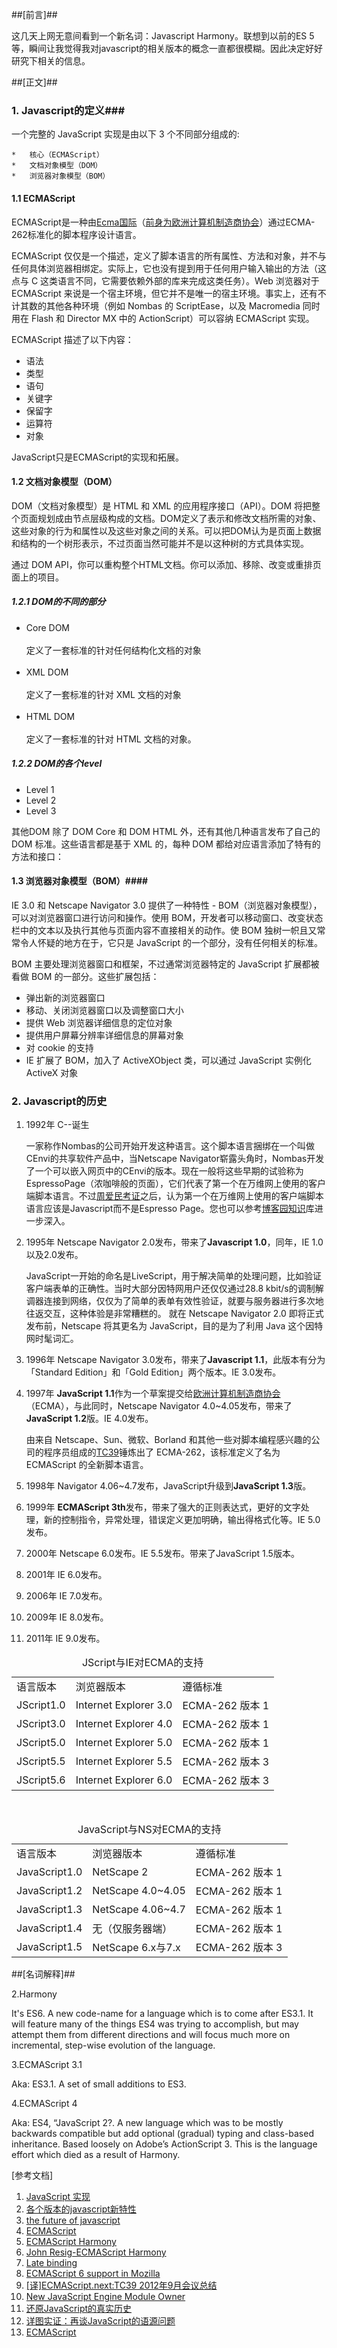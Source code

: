 ##[前言]##

这几天上网无意间看到一个新名词：Javascript Harmony。联想到以前的ES 5等，瞬间让我觉得我对javascript的相关版本的概念一直都很模糊。因此决定好好研究下相关的信息。

##[正文]##

### 1. Javascript的定义###

一个完整的 JavaScript 实现是由以下 3 个不同部分组成的:

	*	核心（ECMAScript）
	*	文档对象模型（DOM）
	*	浏览器对象模型（BOM）

#### 1.1 ECMAScript ####

ECMAScript是一种由[Ecma国际](https://zh.wikipedia.org/wiki/Ecma%E5%9B%BD%E9%99%85)（[前身为欧洲计算机制造商协会](https://zh.wikipedia.org/wiki/%E6%AC%A7%E6%B4%B2%E8%AE%A1%E7%AE%97%E6%9C%BA%E5%88%B6%E9%80%A0%E5%95%86%E5%8D%8F%E4%BC%9A)）通过ECMA-262标准化的脚本程序设计语言。

ECMAScript 仅仅是一个描述，定义了脚本语言的所有属性、方法和对象，并不与任何具体浏览器相绑定。实际上，它也没有提到用于任何用户输入输出的方法（这点与 C 这类语言不同，它需要依赖外部的库来完成这类任务）。Web 浏览器对于 ECMAScript 来说是一个宿主环境，但它并不是唯一的宿主环境。事实上，还有不计其数的其他各种环境（例如 Nombas 的 ScriptEase，以及 Macromedia 同时用在 Flash 和 Director MX 中的 ActionScript）可以容纳 ECMAScript 实现。

ECMAScript 描述了以下内容：

*	语法
*	类型
*	语句
*	关键字
*	保留字
*	运算符
*	对象

JavaScript只是ECMAScript的实现和拓展。

#### 1.2 文档对象模型（DOM） ####

DOM（文档对象模型）是 HTML 和 XML 的应用程序接口（API）。DOM 将把整个页面规划成由节点层级构成的文档。DOM定义了表示和修改文档所需的对象、这些对象的行为和属性以及这些对象之间的关系。可以把DOM认为是页面上数据和结构的一个树形表示，不过页面当然可能并不是以这种树的方式具体实现。

通过 DOM API，你可以重构整个HTML文档。你可以添加、移除、改变或重排页面上的项目。

##### 1.2.1 DOM的不同的部分 #####

*	Core DOM<br /><br />定义了一套标准的针对任何结构化文档的对象<br /><br />
*	XML DOM<br /><br />定义了一套标准的针对 XML 文档的对象<br /><br />
*	HTML DOM<br /><br />定义了一套标准的针对 HTML 文档的对象。

##### 1.2.2 DOM的各个level #####

*	Level 1
*	Level 2
*	Level 3

其他DOM
除了 DOM Core 和 DOM HTML 外，还有其他几种语言发布了自己的 DOM 标准。这些语言都是基于 XML 的，每种 DOM 都给对应语言添加了特有的方法和接口：


#### 1.3 浏览器对象模型（BOM）####

IE 3.0 和 Netscape Navigator 3.0 提供了一种特性 - BOM（浏览器对象模型），可以对浏览器窗口进行访问和操作。使用 BOM，开发者可以移动窗口、改变状态栏中的文本以及执行其他与页面内容不直接相关的动作。使 BOM 独树一帜且又常常令人怀疑的地方在于，它只是 JavaScript 的一个部分，没有任何相关的标准。

BOM 主要处理浏览器窗口和框架，不过通常浏览器特定的 JavaScript 扩展都被看做 BOM 的一部分。这些扩展包括：

*	弹出新的浏览器窗口
*	移动、关闭浏览器窗口以及调整窗口大小
*	提供 Web 浏览器详细信息的定位对象
*	提供用户屏幕分辨率详细信息的屏幕对象
*	对 cookie 的支持
*	IE 扩展了 BOM，加入了 ActiveXObject 类，可以通过 JavaScript 实例化 ActiveX 对象

### 2. Javascript的历史 ###

1.	1992年 C--诞生

	一家称作Nombas的公司开始开发这种语言。这个脚本语言捆绑在一个叫做CEnvi的共享软件产品中，当Netscape Navigator崭露头角时，Nombas开发了一个可以嵌入网页中的CEnvi的版本。现在一般将这些早期的试验称为EspressoPage（浓咖啡般的页面），它们代表了第一个在万维网上使用的客户端脚本语言。不过[周爱民](http://blog.csdn.net/aimingoo/)[考证](http://blog.csdn.net/aimingoo/article/details/1932315)之后，认为第一个在万维网上使用的客户端脚本语言应该是Javascript而不是Espresso Page。您也可以参考[博客园知识](http://kb.cnblogs.com/page/140723/)库进一步深入。

2.	1995年 Netscape Navigator 2.0发布，带来了**Javascript 1.0**，同年，IE 1.0以及2.0发布。

	JavaScript一开始的命名是LiveScript，用于解决简单的处理问题，比如验证客户端表单的正确性。当时大部分因特网用户还仅仅通过28.8 kbit/s的调制解调器连接到网络，仅仅为了简单的表单有效性验证，就要与服务器进行多次地往返交互，这种体验是非常糟糕的。
	就在 Netscape Navigator 2.0 即将正式发布前，Netscape 将其更名为 JavaScript，目的是为了利用 Java 这个因特网时髦词汇。

3.	1996年 Netscape Navigator 3.0发布，带来了**Javascript 1.1**，此版本有分为「Standard Edition」和「Gold Edition」两个版本。IE 3.0发布。

4.	1997年 **JavaScript 1.1**作为一个草案提交给[欧洲计算机制造商协会](https://zh.wikipedia.org/wiki/Ecma%E5%9B%BD%E9%99%85)（ECMA），与此同时，Netscape Navigator 4.0~4.05发布，带来了**JavaScript 1.2**版。IE 4.0发布。

	由来自 Netscape、Sun、微软、Borland 和其他一些对脚本编程感兴趣的公司的程序员组成的[TC39](http://www.ecma-international.org/memento/TC39.htm)锤炼出了 ECMA-262，该标准定义了名为 ECMAScript 的全新脚本语言。

5.	1998年 Navigator 4.06~4.7发布，JavaScript升级到**JavaScript 1.3**版。

5.	1999年 **ECMAScript 3th**发布，带来了强大的正则表达式，更好的文字处理，新的控制指令，异常处理，错误定义更加明确，输出得格式化等。IE 5.0发布。

6.	2000年 Netscape 6.0发布。IE 5.5发布。带来了JavaScript 1.5版本。

7.	2001年 IE 6.0发布。

8.	2006年 IE 7.0发布。

9.	2009年 IE 8.0发布。

10.	2011年 IE 9.0发布。

<p>
<table>
	<caption>JScript与IE对ECMA的支持</caption>
	<tr><td>语言版本</td><td>浏览器版本</td><td>遵循标准</td></tr>
	<tr><td>JScript1.0</td><td>Internet Explorer 3.0</td><td>ECMA-262 版本 1</td></tr>
	<tr><td>JScript3.0</td><td>Internet Explorer 4.0</td><td>ECMA-262 版本 1</td></tr>
	<tr><td>JScript5.0</td><td>Internet Explorer 5.0</td><td>ECMA-262 版本 1</td></tr>
	<tr><td>JScript5.5</td><td>Internet Explorer 5.5</td><td>ECMA-262 版本 3</td></tr>
	<tr><td>JScript5.6</td><td>Internet Explorer 6.0</td><td>ECMA-262 版本 3</td></tr>
</table>
<br/>
<table>
	<caption>JavaScript与NS对ECMA的支持</caption>
	<tr><td>语言版本</td><td>浏览器版本</td><td>遵循标准</td></tr>
	<tr><td>JavaScript1.0</td><td>NetScape 2</td><td>ECMA-262 版本 1</td></tr>
	<tr><td>JavaScript1.2</td><td>NetScape 4.0~4.05</td><td>ECMA-262 版本 1</td></tr>
	<tr><td>JavaScript1.3</td><td>NetScape 4.06~4.7</td><td>ECMA-262 版本 1</td></tr>
	<tr><td>JavaScript1.4</td><td>无（仅服务器端）</td><td>ECMA-262 版本 1</td></tr>
	<tr><td>JavaScript1.5</td><td>NetScape 6.x与7.x</td><td>ECMA-262 版本 3</td></tr>
</table>
</p>

##[名词解释]##

2.Harmony

It's ES6.
A new code-name for a language which is to come after ES3.1. It will feature many of the things ES4 was trying to accomplish, but may attempt them from different directions and will
focus much more on incremental, step-wise evolution of the language.

3.ECMAScript 3.1

Aka: ES3.1. A set of small additions to ES3.

4.ECMAScript 4

Aka: ES4, “JavaScript 2?.
A new language which was to be mostly backwards compatible but add optional (gradual) typing and class-based inheritance. Based loosely on Adobe’s ActionScript 3. This is the language effort which died as a result of Harmony.

[参考文档]

1.	[JavaScript 实现](http://www.w3school.com.cn/js/pro_js_implement.asp)
2.	[各个版本的javascript新特性](https://developer.mozilla.org/en-US/docs/JavaScript/New_in_JavaScript)
3.	[the future of javascript](http://blog.chromium.org/2012/02/future-of-javascript-take-peek-today.html)
4.	[ECMAScript](https://zh.wikipedia.org/wiki/ECMAScript)
5.	[ECMAScript Harmony](https://mail.mozilla.org/pipermail/es-discuss/2008-August/006837.html)
6.	[John Resig-ECMAScript Harmony](http://ejohn.org/blog/ecmascript-harmony/)
7.	[Late binding](http://en.wikipedia.org/wiki/Late_binding)
8.	[ECMAScript 6 support in Mozilla](https://developer.mozilla.org/en-US/docs/JavaScript/ECMAScript_6_support_in_Mozilla)
9.	[[译]ECMAScript.next:TC39 2012年9月会议总结](http://www.cnblogs.com/ziyunfei/archive/2012/10/23/2734508.html)
10.	[New JavaScript Engine Module Owner](http://brendaneich.com/2011/06/new-javascript-engine-module-owner/)
11.	[还原JavaScript的真实历史](http://blog.csdn.net/aimingoo/article/details/1932315)
12.	[详图实证：再谈JavaScript的语源问题](http://kb.cnblogs.com/page/140723/)
13.	[ECMAScript](http://book.51cto.com/art/201006/207147.htm)